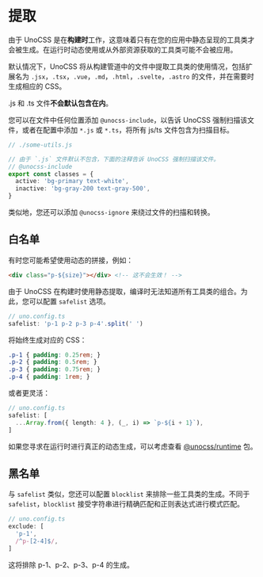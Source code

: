 # 提取

由于 UnoCSS 是在**构建时**工作，这意味着只有在您的应用中静态呈现的工具类才会被生成。在运行时动态使用或从外部资源获取的工具类可能不会被应用。

默认情况下，UnoCSS 将从构建管道中的文件中提取工具类的使用情况，包括扩展名为 `.jsx`，`.tsx`，`.vue`，`.md`，`.html`，`.svelte`，`.astro` 的文件，并在需要时生成相应的 CSS。

.js 和 .ts 文件**不会默认包含在内**。

您可以在文件中任何位置添加 `@unocss-include`，以告诉 UnoCSS 强制扫描该文件，或者在配置中添加 `*.js` 或 `*.ts`，将所有 js/ts 文件包含为扫描目标。

```ts
// ./some-utils.js

// 由于 `.js` 文件默认不包含，下面的注释告诉 UnoCSS 强制扫描该文件。
// @unocss-include
export const classes = {
  active: 'bg-primary text-white',
  inactive: 'bg-gray-200 text-gray-500',
}
```

类似地，您还可以添加 `@unocss-ignore` 来绕过文件的扫描和转换。

## 白名单

有时您可能希望使用动态的拼接，例如：

```html
<div class="p-${size}"></div> <!-- 这不会生效！ -->
```

由于 UnoCSS 在构建时使用静态提取，编译时无法知道所有工具类的组合。为此，您可以配置 `safelist` 选项。

```ts
// uno.config.ts
safelist: 'p-1 p-2 p-3 p-4'.split(' ')
```

将始终生成对应的 CSS：

```css
.p-1 { padding: 0.25rem; }
.p-2 { padding: 0.5rem; }
.p-3 { padding: 0.75rem; }
.p-4 { padding: 1rem; }
```

或者更灵活：

```ts
// uno.config.ts
safelist: [
  ...Array.from({ length: 4 }, (_, i) => `p-${i + 1}`),
]
```
如果您寻求在运行时进行真正的动态生成，可以考虑查看 [@unocss/runtime](https://github.com/unocss/unocss/tree/main/packages/runtime) 包。



## 黑名单
与 `safelist` 类似，您还可以配置 `blocklist` 来排除一些工具类的生成。不同于 `safelist`，`blocklist` 接受字符串进行精确匹配和正则表达式进行模式匹配。


```ts
// uno.config.ts
exclude: [
  'p-1',
  /^p-[2-4]$/,
]
```

这将排除 p-1、p-2、p-3、p-4 的生成。


